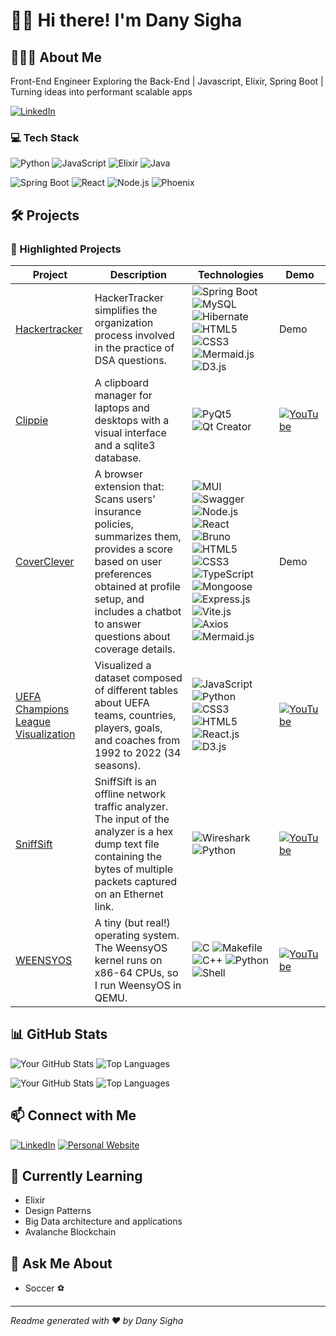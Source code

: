 # 👋🏾 Hi there! I'm Dany Sigha

## 🤵🏾‍♂️ About Me
Front-End Engineer Exploring the Back-End | Javascript, Elixir, Spring Boot | Turning ideas into performant scalable apps 

[![LinkedIn](https://img.shields.io/badge/-LinkedIn-0A66C2?style=flat&logo=linkedin&logoColor=white)](https://www.linkedin.com/in/danysigha/)


### 💻 Tech Stack
![Python](https://img.shields.io/badge/-Python-05122A?style=flat&logo=python)
![JavaScript](https://img.shields.io/badge/-JavaScript-05122A?style=flat&logo=javascript)
![Elixir](https://img.shields.io/badge/-Elixir-05122A?style=flat&logo=elixir&logoColor=purple)
![Java](https://img.shields.io/badge/-Java-05122A?style=flat&logo=openjdk&logoColor=white)

![Spring Boot](https://img.shields.io/badge/-Spring%20Boot-05122A?style=flat&logo=spring-boot)
![React](https://img.shields.io/badge/-React-05122A?style=flat&logo=react)
![Node.js](https://img.shields.io/badge/-Node.js-05122A?style=flat&logo=node.js)
![Phoenix](https://img.shields.io/badge/-Phoenix-05122A?style=flat&logo=phoenixframework)

## 🛠 Projects
### 🌟 Highlighted Projects
| Project | Description | Technologies | Demo |
|---------|-------------|--------------|--------------|
| [Hackertracker](https://github.com/danysigha/Hackertracker) | HackerTracker simplifies the organization process involved in the practice of DSA questions. | ![Spring Boot](https://img.shields.io/badge/-Spring%20Boot-05122A?style=flat&logo=spring-boot) ![MySQL](https://img.shields.io/badge/-MySQL-05122A?style=flat&logo=mysql) ![Hibernate](https://img.shields.io/badge/-Hibernate-05122A?style=flat&logo=hibernate) ![HTML5](https://img.shields.io/badge/-HTML5-05122A?style=flat&logo=html5) ![CSS3](https://img.shields.io/badge/-CSS3-05122A?style=flat&logo=css3&logoColor=blue) ![Mermaid.js](https://img.shields.io/badge/-Mermaid.js-05122A?style=flat&logo=mermaid) ![D3.js](https://img.shields.io/badge/-D3.js-05122A?style=flat&logo=d3dotjs) | Demo |
| [Clippie](https://github.com/danysigha/Clippie_macos) | A clipboard manager for laptops and desktops with a visual interface and a sqlite3 database. | ![PyQt5](https://img.shields.io/badge/-PyQt5-05122A?style=flat&logo=qt) ![Qt Creator](https://img.shields.io/badge/-Qt%20Creator-05122A?style=flat&logo=qt) | [![YouTube](https://img.shields.io/badge/-YouTube-05122A?style=flat&logo=youtube&logoColor=red)](https://www.youtube.com/embed/5HKPmWRBHsQ?si=svQwHsooaSwgr_Wu) |
| [CoverClever](https://github.com/danysigha/CoverClever) | A browser extension that: Scans users' insurance policies, summarizes them, provides a score based on user preferences obtained at profile setup, and includes a chatbot to answer questions about coverage details. | ![MUI](https://img.shields.io/badge/-MUI-05122A?style=flat&logo=mui) ![Swagger](https://img.shields.io/badge/-Swagger-05122A?style=flat&logo=swagger) ![Node.js](https://img.shields.io/badge/-Node.js-05122A?style=flat&logo=node.js) ![React](https://img.shields.io/badge/-React-05122A?style=flat&logo=react) ![Bruno](https://img.shields.io/badge/-Bruno-05122A?style=flat&logo=bruno) ![HTML5](https://img.shields.io/badge/-HTML5-05122A?style=flat&logo=html5) ![CSS3](https://img.shields.io/badge/-CSS3-05122A?style=flat&logo=css3&logoColor=blue) ![TypeScript](https://img.shields.io/badge/-TypeScript-05122A?style=flat&logo=typescript) ![Mongoose](https://img.shields.io/badge/-Mongoose-05122A?style=flat&logo=mongodb) ![Express.js](https://img.shields.io/badge/-Express.js-05122A?style=flat&logo=express) ![Vite.js](https://img.shields.io/badge/-Vite.js-05122A?style=flat&logo=vite) ![Axios](https://img.shields.io/badge/-Axios-05122A?style=flat&logo=axios) ![Mermaid.js](https://img.shields.io/badge/-Mermaid.js-05122A?style=flat&logo=mermaid) | Demo |
| [UEFA Champions League Visualization](https://github.com/danysigha/uefa_vis) | Visualized a dataset composed of different tables about UEFA teams, countries, players, goals, and coaches from 1992 to 2022 (34 seasons). | ![JavaScript](https://img.shields.io/badge/-JavaScript-05122A?style=flat&logo=javascript) ![Python](https://img.shields.io/badge/-Python-05122A?style=flat&logo=python) ![CSS3](https://img.shields.io/badge/-CSS3-05122A?style=flat&logo=css3&logoColor=blue) ![HTML5](https://img.shields.io/badge/-HTML5-05122A?style=flat&logo=html5) ![React.js](https://img.shields.io/badge/-React.js-05122A?style=flat&logo=react) ![D3.js](https://img.shields.io/badge/-D3.js-05122A?style=flat&logo=d3dotjs) | [![YouTube](https://img.shields.io/badge/-YouTube-05122A?style=flat&logo=youtube&logoColor=red)](https://www.youtube.com/embed/5O8uFbvZRkA?si=xAVLd6ojR0hVEgJl) |
| [SniffSift](https://github.com/mhendy25/offline_network_traffic_analyzer) | SniffSift is an offline network traffic analyzer. The input of the analyzer is a hex dump text file containing the bytes of multiple packets captured on an Ethernet link. | ![Wireshark](https://img.shields.io/badge/-Wireshark-05122A?style=flat&logo=wireshark) ![Python](https://img.shields.io/badge/-Python-05122A?style=flat&logo=python) | [![YouTube](https://img.shields.io/badge/-YouTube-05122A?style=flat&logo=youtube&logoColor=red)](https://www.youtube.com/embed/Ltzb6gfY8uk?si=8PgAEypbuf3xPl8e) |
| [WEENSYOS](https://gitlab.com/danysigha/kernel_development) | A tiny (but real!) operating system. The WeensyOS kernel runs on x86-64 CPUs, so I run WeensyOS in QEMU. | ![C](https://img.shields.io/badge/-C-05122A?style=flat&logo=c) ![Makefile](https://img.shields.io/badge/-Makefile-05122A?style=flat&logo=gnu) ![C++](https://img.shields.io/badge/-C++-05122A?style=flat&logo=cplusplus) ![Python](https://img.shields.io/badge/-Python-05122A?style=flat&logo=python) ![Shell](https://img.shields.io/badge/-Shell-05122A?style=flat&logo=gnu-bash) | [![YouTube](https://img.shields.io/badge/-YouTube-05122A?style=flat&logo=youtube&logoColor=red)](https://www.youtube.com/embed/2Wx0bywwvfA?si=sGRp3UpXtbbYv09D)

## 📊 GitHub Stats
![Your GitHub Stats](https://github-readme-stats.vercel.app/api?username=danysigha&show_icons=true&theme=radical)
![Top Languages](https://github-readme-stats.vercel.app/api/top-langs/?username=danysigha&layout=compact&theme=radical)

![Your GitHub Stats](https://github-readme-stats.vercel.app/api?username=sighadany&show_icons=true&theme=radical)
![Top Languages](https://github-readme-stats.vercel.app/api/top-langs/?username=sighadany&layout=compact&theme=radical)

## 📫 Connect with Me
[![LinkedIn](https://img.shields.io/badge/-LinkedIn-0A66C2?style=flat&logo=linkedin&logoColor=white)](https://www.linkedin.com/in/danysigha/)
[![Personal Website](https://img.shields.io/badge/-Website-05122A?style=flat&logo=safari&logoColor=white)](https://danysigha.github.io/)

## 🌱 Currently Learning
- Elixir
- Design Patterns
- Big Data architecture and applications
- Avalanche Blockchain

## 💬 Ask Me About
- Soccer ⚽️

---
*Readme generated with ❤️ by Dany Sigha*
